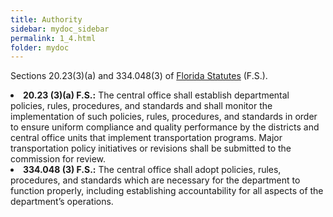 ```yaml
---
title: Authority
sidebar: mydoc_sidebar
permalink: 1_4.html
folder: mydoc
---
```



<style>
  div{text-align: justify;}
</style>

Sections 20.23(3)(a) and 334.048(3) of <a href="http://www.leg.state.fl.us/statutes/" target="_blank">Florida Statutes</a> (F.S.).

<li><b>20.23 (3)(a) F.S.:</b> The central office shall establish departmental policies, rules, procedures, and standards and shall monitor the implementation of such policies, rules, procedures, and standards in order to ensure uniform compliance and quality performance by the districts and central office units that implement transportation programs. Major transportation policy initiatives or revisions shall be submitted to the commission for review. </li>

<li><b>334.048 (3) F.S.:</b> The central office shall adopt policies, rules, procedures, and standards which are necessary for the department to function properly, including establishing accountability for all aspects of the department’s operations. </li>

